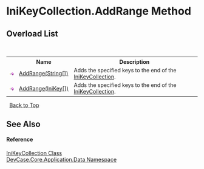 # IniKeyCollection.AddRange Method 
 


## Overload List
&nbsp;<table><tr><th></th><th>Name</th><th>Description</th></tr><tr><td>![Public method](media/pubmethod.gif "Public method")</td><td><a href="M_DevCase_Core_Application_Data_IniKeyCollection_AddRange_1">AddRange(String[])</a></td><td>
Adds the specified keys to the end of the <a href="T_DevCase_Core_Application_Data_IniKeyCollection">IniKeyCollection</a>.</td></tr><tr><td>![Public method](media/pubmethod.gif "Public method")</td><td><a href="M_DevCase_Core_Application_Data_IniKeyCollection_AddRange">AddRange(IniKey[])</a></td><td>
Adds the specified keys to the end of the <a href="T_DevCase_Core_Application_Data_IniKeyCollection">IniKeyCollection</a>.</td></tr></table>&nbsp;
<a href="#inikeycollection.addrange-method">Back to Top</a>

## See Also


#### Reference
<a href="T_DevCase_Core_Application_Data_IniKeyCollection">IniKeyCollection Class</a><br /><a href="N_DevCase_Core_Application_Data">DevCase.Core.Application.Data Namespace</a><br />